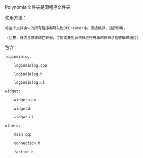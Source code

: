 Polynomial文件夹是源程序文件夹

使用方法：

	将这个文件夹中的所有程序都导入到QtCreator中，直接编译，运行即可。
	
	（注意，该方法可移植性较弱，可能需要对源代码进行简单的修改才能够编译通过）

包含：

	logindialog:

		logindialog.cpp 
		
		logindialog.h
		
		logindialog.ui
	
	widget:
		
		widget.cpp
		
		widget.h
		
		widget.ui
	
	others:
		
		main.cpp 
		
		connection.h 
		
		faction.h

